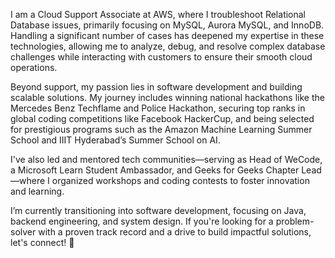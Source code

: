 I am a Cloud Support Associate at AWS, where I troubleshoot Relational Database issues, primarily focusing on MySQL, Aurora MySQL, and InnoDB. Handling a significant number of cases has deepened my expertise in these technologies, allowing me to analyze, debug, and resolve complex database challenges while interacting with customers to ensure their smooth cloud operations.

Beyond support, my passion lies in software development and building scalable solutions. My journey includes winning national hackathons like the Mercedes Benz Techflame and Police Hackathon, securing top ranks in global coding competitions like Facebook HackerCup, and being selected for prestigious programs such as the Amazon Machine Learning Summer School and IIIT Hyderabad’s Summer School on AI.

I've also led and mentored tech communities—serving as Head of WeCode, a Microsoft Learn Student Ambassador, and Geeks for Geeks Chapter Lead—where I organized workshops and coding contests to foster innovation and learning.

I’m currently transitioning into software development, focusing on Java, backend engineering, and system design. If you're looking for a problem-solver with a proven track record and a drive to build impactful solutions, let's connect! 🚀
